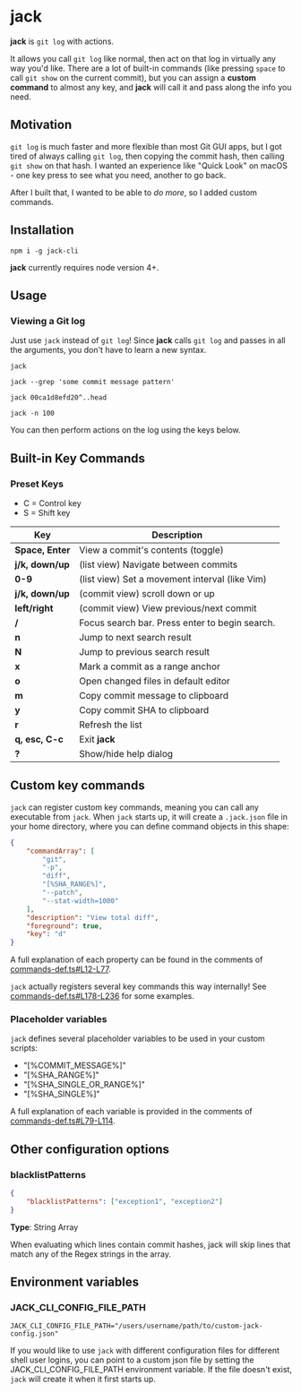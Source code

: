 <!-- markdownlint-disable list-marker-space -->

# jack

**jack** is `git log` with actions.

It allows you call `git log` like normal, then act on that log in virtually any way you'd like. There are a lot of built-in commands (like pressing `space` to call `git show` on the current commit), but you can assign a **custom command** to almost any key, and **jack** will call it and pass along the info you need.

## Motivation

`git log` is much faster and more flexible than most Git GUI apps, but I got tired of always calling `git log`, then copying the commit hash, then calling `git show` on that hash. I wanted an experience like "Quick Look" on macOS - one key press to see what you need, another to go back.

After I built that, I wanted to be able to _do more_, so I added custom commands.

## Installation

```shell
npm i -g jack-cli
```

**jack** currently requires node version 4+.

## Usage

### Viewing a Git log

Just use `jack` instead of `git log`! Since **jack** calls `git log` and passes in all the arguments, you don't have to learn a new syntax.

```shell
jack

jack --grep 'some commit message pattern'

jack 00ca1d8efd20^..head

jack -n 100
```

You can then perform actions on the log using the keys below.

## Built-in Key Commands

### Preset Keys

-   C = Control key
-   S = Shift key

| Key              | Description                                    |
| ---------------- | ---------------------------------------------- |
| **Space, Enter** | View a commit's contents (toggle)              |
| **j/k, down/up** | (list view) Navigate between commits           |
| **0-9**          | (list view) Set a movement interval (like Vim) |
| **j/k, down/up** | (commit view) scroll down or up                |
| **left/right**   | (commit view) View previous/next commit        |
| **/**            | Focus search bar. Press enter to begin search. |
| **n**            | Jump to next search result                     |
| **N**            | Jump to previous search result                 |
| **x**            | Mark a commit as a range anchor                |
| **o**            | Open changed files in default editor           |
| **m**            | Copy commit message to clipboard               |
| **y**            | Copy commit SHA to clipboard                   |
| **r**            | Refresh the list                               |
| **q, esc, C-c**  | Exit **jack**                                  |
| **?**            | Show/hide help dialog                          |

## Custom key commands

`jack` can register custom key commands, meaning you can call any executable from `jack`. When `jack` starts up, it will create a `.jack.json` file in your home directory, where you can define command objects in this shape:

```json
{
    "commandArray": [
        "git",
        "-p",
        "diff",
        "[%SHA_RANGE%]",
        "--patch",
        "--stat-width=1000"
    ],
    "description": "View total diff",
    "foreground": true,
    "key": "d"
}
```

A full explanation of each property can be found in the comments of [commands-def.ts#L12-L77](https://github.com/drewbrokke/jack-cli/blob/master/src/util/commands-def.ts#L12-L77).

`jack` actually registers several key commands this way internally! See [commands-def.ts#L178-L236](https://github.com/drewbrokke/jack-cli/blob/master/src/util/commands-def.ts#L178-L236) for some examples.

### Placeholder variables

`jack` defines several placeholder variables to be used in your custom scripts:

-   "[%COMMIT_MESSAGE%]"
-   "[%SHA_RANGE%]"
-   "[%SHA\_SINGLE\_OR_RANGE%]"
-   "[%SHA_SINGLE%]"

A full explanation of each variable is provided in the comments of [commands-def.ts#L79-L114](https://github.com/drewbrokke/jack-cli/blob/master/src/util/commands-def.ts#L79-L114).

## Other configuration options

### blacklistPatterns

```json
{
    "blacklistPatterns": ["exception1", "exception2"]
}
```

**Type**: String Array

When evaluating which lines contain commit hashes, jack will skip lines that match any of the Regex strings in the array.

## Environment variables

### JACK_CLI_CONFIG_FILE_PATH

```shell
JACK_CLI_CONFIG_FILE_PATH="/users/username/path/to/custom-jack-config.json"
```

If you would like to use `jack` with different configuration files for different shell user logins, you can point to a custom json file by setting the JACK_CLI_CONFIG_FILE_PATH environment variable. If the file doesn't exist, `jack` will create it when it first starts up.
